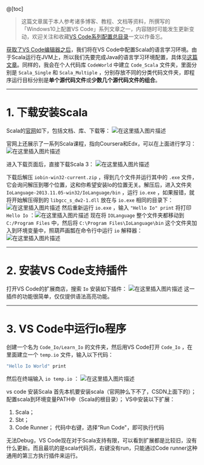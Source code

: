 @[toc]
 
> 这篇文章属于本人参考诸多博客、教程、文档等资料，所撰写的「Windows10上配置VS Code」系列文章之一，内容随时可能发生更新变动，欢迎关注和收藏[VS Code系列配置总目录](https://memcpy0.blog.csdn.net/article/details/117640795)一文以作备忘。
 
[获取了VS Code编辑器之后](https://memcpy0.blog.csdn.net/article/details/117640795)，我们将在VS Code中配置Scala的语言学习环境。由于Scala运行在JVM上，所以我们先要完成Java的语言学习环境配置，具体见[这篇文章](https://memcpy0.blog.csdn.net/article/details/119280425f)。同样的，我会在个人代码库 `CodeWorld` 中建立 `Code_Scala` 文件夹，里面分别是 `Scala_Single` 和 `Scala_Multiple` ，分别存放不同的分类代码文件夹，即程序运行目标分别是**单个源代码文件**或**少数几个源代码文件的组合**。


---
# 1. 下载安装Scala
Scala的[官网](https://www.scala-lang.org/)如下，包括文档、库、下载等：
![在这里插入图片描述](https://img-blog.csdnimg.cn/c5e80a4bb584491b8fdbaf67d54ca540.png?x-oss-process=image/watermark,type_ZmFuZ3poZW5naGVpdGk,shadow_10,text_aHR0cHM6Ly9ibG9nLmNzZG4ubmV0L215UmVhbGl6YXRpb24=,size_16,color_FFFFFF,t_70)

官网上还展示了一系列Scala课程，指向Coursera和Edx，可以在上面进行学习：
![在这里插入图片描述](https://img-blog.csdnimg.cn/c843b5324d7240ebb30af1e87bd07b19.png?x-oss-process=image/watermark,type_ZmFuZ3poZW5naGVpdGk,shadow_10,text_aHR0cHM6Ly9ibG9nLmNzZG4ubmV0L215UmVhbGl6YXRpb24=,size_16,color_FFFFFF,t_70)


进入下载页面后，直接下载Scala 3：
![在这里插入图片描述](https://img-blog.csdnimg.cn/f89c8b539f6f44a0825be280e020b9c3.png?x-oss-process=image/watermark,type_ZmFuZ3poZW5naGVpdGk,shadow_10,text_aHR0cHM6Ly9ibG9nLmNzZG4ubmV0L215UmVhbGl6YXRpb24=,size_16,color_FFFFFF,t_70)


 
下载后解压 `iobin-win32-current.zip` ，得到几个文件并运行其中的 `.exe` 文件，它会询问解压到哪个位置，这和你希望安装Io的位置无关。解压后，进入文件夹 `IoLanguage-2013.11.05-win32/IoLanguage/bin` ，运行 `io.exe` ，如果报错，就将开始解压得到的 `libgcc_s_dw2-1.dll` 放在与 `io.exe` 相同的目录下：
![在这里插入图片描述](https://img-blog.csdnimg.cn/021d4567172d4925a2ff6591bcb0bf28.png?x-oss-process=image/watermark,type_ZmFuZ3poZW5naGVpdGk,shadow_10,text_aHR0cHM6Ly9ibG9nLmNzZG4ubmV0L215UmVhbGl6YXRpb24=,size_16,color_FFFFFF,t_70)
然后重新运行 `io.exe` ，输入 `"Hello Io" print` 将打印 `Hello Io` ：![在这里插入图片描述](https://img-blog.csdnimg.cn/5557a7f7b5b1403bafa8b9c2986aca72.png)
现在将 `IOLanguage` 整个文件夹都移动到 `C:/Program Files` 中，然后将 `C:\Program Files\IoLanguage\bin` 这个文件夹加入到环境变量中，照葫芦画瓢在命令行中运行 `io` 解释器：
![在这里插入图片描述](https://img-blog.csdnimg.cn/4fbb8aeeb64c4b5cac3de4cc5e5c8dff.png)

---
# 2. 安装VS Code支持插件
打开VS Code的扩展商店，搜索 `Io` 安装如下插件：
![在这里插入图片描述](https://img-blog.csdnimg.cn/07b84347dfc946eb87569a5f49761fa3.png?x-oss-process=image/watermark,type_ZmFuZ3poZW5naGVpdGk,shadow_10,text_aHR0cHM6Ly9ibG9nLmNzZG4ubmV0L215UmVhbGl6YXRpb24=,size_16,color_FFFFFF,t_70)
这一插件的功能很简单，仅仅提供语法高亮功能。

---
# 3. VS Code中运行Io程序
创建一个名为 `Code_Io/Learn_Io` 的文件夹，然后用VS Code打开 `Code_Io` ，在里面建立一个 `temp.io` 文件，输入以下代码：
```cpp
"Hello Io World" print
```
然后在终端输入 `io temp.io` ：
![在这里插入图片描述](https://img-blog.csdnimg.cn/e23a3f281ad246d19913591654cd3f3c.png)




 vs code 安装Scala
首先本机要安装scala（官网肿么下不了，CSDN上面下的）；
配置scala到环境变量PATH中（Scala的根目录）；
VS中安装以下扩展：
1. Scala；
2. Sbt；
3. Code Runner；
代码中右键，选择“Run Code"，即可执行代码
 
无法Debug，VS Code现在对于Scala支持有限，可以看到扩展都是比较旧，没有什么更新。而且最坑的是scala代码页，右键没有run，只能通过Code runner这种通用的第三方执行插件来运行。

